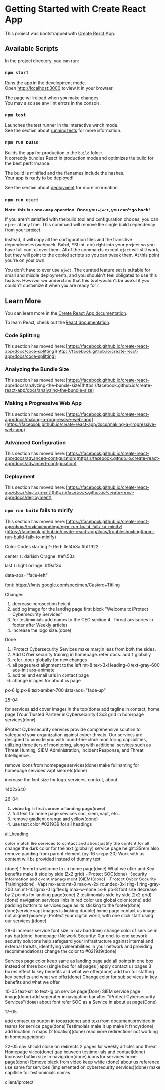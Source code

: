 # Getting Started with Create React App

This project was bootstrapped with [Create React App](https://github.com/facebook/create-react-app).

## Available Scripts

In the project directory, you can run:

### `npm start`

Runs the app in the development mode.\
Open [http://localhost:3000](http://localhost:3000) to view it in your browser.

The page will reload when you make changes.\
You may also see any lint errors in the console.

### `npm test`

Launches the test runner in the interactive watch mode.\
See the section about [running tests](https://facebook.github.io/create-react-app/docs/running-tests) for more information.

### `npm run build`

Builds the app for production to the `build` folder.\
It correctly bundles React in production mode and optimizes the build for the best performance.

The build is minified and the filenames include the hashes.\
Your app is ready to be deployed!

See the section about [deployment](https://facebook.github.io/create-react-app/docs/deployment) for more information.

### `npm run eject`

**Note: this is a one-way operation. Once you `eject`, you can't go back!**

If you aren't satisfied with the build tool and configuration choices, you can `eject` at any time. This command will remove the single build dependency from your project.

Instead, it will copy all the configuration files and the transitive dependencies (webpack, Babel, ESLint, etc) right into your project so you have full control over them. All of the commands except `eject` will still work, but they will point to the copied scripts so you can tweak them. At this point you're on your own.

You don't have to ever use `eject`. The curated feature set is suitable for small and middle deployments, and you shouldn't feel obligated to use this feature. However we understand that this tool wouldn't be useful if you couldn't customize it when you are ready for it.

## Learn More

You can learn more in the [Create React App documentation](https://facebook.github.io/create-react-app/docs/getting-started).

To learn React, check out the [React documentation](https://reactjs.org/).

### Code Splitting

This section has moved here: [https://facebook.github.io/create-react-app/docs/code-splitting](https://facebook.github.io/create-react-app/docs/code-splitting)

### Analyzing the Bundle Size

This section has moved here: [https://facebook.github.io/create-react-app/docs/analyzing-the-bundle-size](https://facebook.github.io/create-react-app/docs/analyzing-the-bundle-size)

### Making a Progressive Web App

This section has moved here: [https://facebook.github.io/create-react-app/docs/making-a-progressive-web-app](https://facebook.github.io/create-react-app/docs/making-a-progressive-web-app)

### Advanced Configuration

This section has moved here: [https://facebook.github.io/create-react-app/docs/advanced-configuration](https://facebook.github.io/create-react-app/docs/advanced-configuration)

### Deployment

This section has moved here: [https://facebook.github.io/create-react-app/docs/deployment](https://facebook.github.io/create-react-app/docs/deployment)

### `npm run build` fails to minify

This section has moved here: [https://facebook.github.io/create-react-app/docs/troubleshooting#npm-run-build-fails-to-minify](https://facebook.github.io/create-react-app/docs/troubleshooting#npm-run-build-fails-to-minify)

Color Codes
starting `P`: Red: #ef453a #bf1922

center `t`: darkish Oragne: #ef453a

last `t`: light orange: #f9af3d

data-aos="fade-left"

font: https://fonts.google.com/specimen/Castoro+Titling

Changes

1. decrease herosection height
2. add bg image for the landing page first block "Welcome to iProtect Cybersecurity Services"
3. for testimonials add names to the CEO section 4. Threat advisories in footer after Weekly articles
4. increase the logo size.(done)

Done

1. iProtect Cybersecurity Services make margin less from both the sides.
2. Add CYber security training in homepage. refer docs. add it globally
3. refer .docx globally for new changes
4. all pages text alignment to the left
   mt-8 text-3xl leading-8 text-gray-600 aos-init aos-animate
5. add tel and email urls in contact page
6. change images for about us page

px-6 lg:px-8
text-amber-700
data-aos="fade-up"

25-04

for services add cover images in the top(done)
add tagline in contact, home page (Your Trusted Partner in Cybersecurity!)
3x3 grid in homepage services(done)

iProtect Cybersecurity services provide comprehensive solution to safeguard your organization against cyber threats. Our services are designed to provide you with round-the-clock monitoring capabilities, utilizing three tiers of monitoring, along with additional services such as Threat Hunting, SIEM Administration, Incident Response, and Threat Intelligence.

remove icons from homepage services(done)
make fullnaming for homepage services vapt siem etc(done)

increase the font size for logo, services, contact, about.

1402x640

26-04

1. video bg in first screen of landing page(done)
2. full text for home page services soc, siem, vapt, etc..
3. remove gradient orange and yellow(done)
4. use text color #021939 for all headings

all_heading

color match the services to contact and about
justify the content for all
change the dark color for the text (globally)
service page height:35rem also remove padding from parent element (py-16 sm:py-20)
Work with us content will be provided instead of dummy text

(done)
1.5rem to welcome to on home page(done)
What we offer and Key benefits make it side by side (2x2 grid)
-iProtect SOC(done)
-Security information and event management (SIEM)(done)
-iProtect Cyber Security Training(done)
-Vapt
mx-auto mt-8 max-w-2xl rounded-3xl ring-1 ring-gray-200 sm:mt-10 lg:mx-0 lg:flex lg:max-w-none px-8 pb-8
font size decrease by 2 points for landing page(done)
2 testimonials side by side (2x2 grid) (done)
navigation services links in red color use global color.(done)
add padding bottom to services page as its sticking to the footer(done)
done(service vapt images is looking double)
home page contact us image not aligned properly (Protect your digital world, with one click start using our services.)(done)

28-4
increase service font size in nav bar(done)
change color of service in nav bar(done)
homepage (Network Security: Our end-to-end network security solutions help safeguard your infrastructure against internal and external threats, identifying vulnerabilities in your network and providing recommendations) change the color to #021939(done)

Services page color keep same as landing page
add all points in one box instead of three box (single box for all pages )
apply contact us pages 3 boxes effect to key benefits and what we offer(done)
add box for staffing key benefits and what we offer(done)
Change color for sub services in key benefits and what we offer

10-05
text-sm to text-lg on service page(Done)
SIEM service page image(done)
add seperater in navigation bar after "iProtect Cybersecurity Services"(done)
about font refer SOC as a Service in about us page(Done)

17-05

add contact us button in footer(done)
add text from document provided in teams for service page(done)
Testimoials make it up make it fancy(done)
add location in maps (2 location)(done)
read more redirections not working in homepage(done)

22-05
nav should close on redirects
2 pages for weekly articles and threat
Homepage video(done)
gap between testimonials and contact(done)
Increase button size in navigation(done)
icons for services home page(done)
Remove black from video keep white (done)
about us reference use same for services (implemented on cybersecurity services)(done)
make capitlise for testiominials names

client/iprotect
